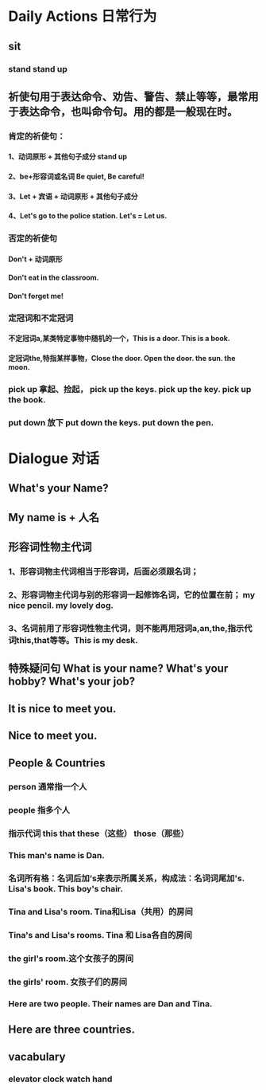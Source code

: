 <!--
 * @Author: DaiLinBo
 * @Date: 2019-12-13 22:02:31
 * @LastEditTime : 2019-12-24 23:29:14
 * @LastEditors  : DaiLinBo
 * @Description: 
 -->
# Daily Actions 日常行为
## sit
### stand   stand up
## 祈使句用于表达命令、劝告、警告、禁止等等，最常用于表达命令，也叫命令句。用的都是一般现在时。
### 肯定的祈使句：
#### 1、动词原形 + 其他句子成分  stand up
#### 2、be+形容词或名词 Be quiet, Be careful!
#### 3、Let + 宾语 + 动词原形 + 其他句子成分
#### 4、Let's go to the police station.  Let's = Let us.
### 否定的祈使句
#### Don't + 动词原形
#### Don't eat in the classroom.
#### Don't forget me!

### 定冠词和不定冠词
#### 不定冠词a,某类特定事物中随机的一个，This is a door.  This is a book.
#### 定冠词the,特指某样事物，Close the door. Open the door. the sun. the moon.

### pick up 拿起、捡起， pick up the keys.  pick up the key. pick up the book.
### put down 放下 put down the keys. put down the pen.

# Dialogue 对话
## What's your Name?
## My name is + 人名
## 形容词性物主代词
### 1、形容词物主代词相当于形容词，后面必须跟名词；
### 2、形容词物主代词与别的形容词一起修饰名词，它的位置在前； my nice pencil.  my lovely dog.
### 3、名词前用了形容词性物主代词，则不能再用冠词a,an,the,指示代词this,that等等。This is my desk.
## 特殊疑问句 What is your name? What's your hobby? What's your job?

## It is nice to meet you.
## Nice to meet you.

## People & Countries
### person  通常指一个人
### people  指多个人
### 指示代词   this   that   these（这些）  those（那些）
### This man's name is Dan.
### 名词所有格：名词后加‘s来表示所属关系，构成法：名词词尾加's. Lisa's book.  This boy's chair.
### Tina and Lisa's room. Tina和Lisa（共用）的房间
### Tina's and Lisa's rooms. Tina 和 Lisa各自的房间
### the girl's room.这个女孩子的房间
### the girls' room. 女孩子们的房间
### Here are two people.  Their names are Dan and Tina.
## Here are three countries.

## vacabulary
### elevator clock  watch hand